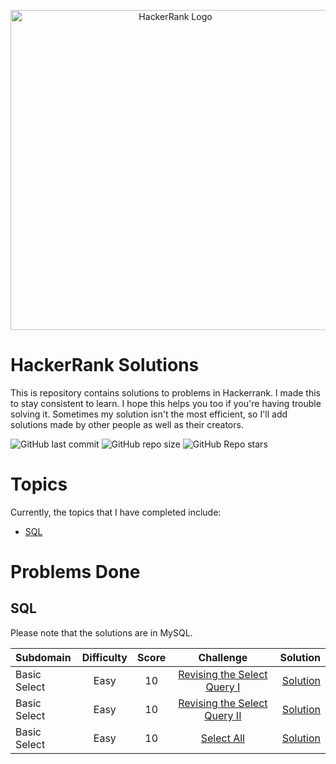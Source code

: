 <p align="center">
    <a title="hackerrank.com/yusufnurwahid" href="https://www.hackerrank.com/yusufnurwahid">
        <img width="512" alt="HackerRank Logo" src="https://hrcdn.net/community-frontend/assets/brand/logo-new-white-green-a5cb16e0ae.svg">
    </a>
</p>

# HackerRank Solutions
This is repository contains solutions to problems in Hackerrank. I made this to stay consistent to learn. I hope this helps you too if you're having trouble solving it.
Sometimes my solution isn't the most efficient, so I'll add solutions made by other people as well as their creators.

![GitHub last commit](https://img.shields.io/github/last-commit/ynw99/HackerrankSolutions?logo=Github&style=plastic)
![GitHub repo size](https://img.shields.io/github/repo-size/ynw99/HackerrankSolutions?color=%23117A65&style=plastic)
![GitHub Repo stars](https://img.shields.io/github/stars/ynw99/HackerrankSolutions?color=gold&label=repo%20stars&style=plastic)
# Topics
Currently, the topics that I have completed include:
- [SQL](#SQL)

# Problems Done
## SQL
Please note that the solutions are in MySQL.

| Subdomain     | Difficulty | Score  |             Challenge               |           Solution    |
| :---          | :----:     | :----: |             :----:                  |               ---:    |
| Basic Select  | Easy       |   10   | [Revising the Select Query I][sql1] |   [Solution][asql1]   |
| Basic Select  | Easy       |   10   | [Revising the Select Query II][sql2]|   [Solution][asql2]   |
| Basic Select  | Easy       |   10   | [Select All][sql3]                  |   [Solution][asql3]   |

[sql1]: https://www.hackerrank.com/challenges/revising-the-select-query/problem
[sql2]: https://www.hackerrank.com/challenges/revising-the-select-query-2/problem
[sql3]: https://www.hackerrank.com/challenges/select-all-sql/problem
[asql1]: SQL\1.%20Basic%20Select\revising-the-select-query-I.sql
[asql2]: SQL\1.%20Basic%20Select\revising-the-select-query-II.sql
[asql3]: SQL\1.%20Basic%20Select\select-all.sql